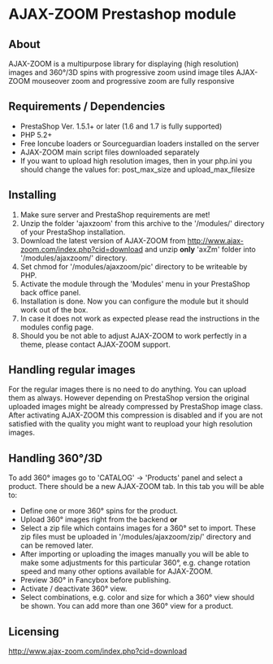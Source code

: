 # AJAX-ZOOM Prestashop module

## About
AJAX-ZOOM is a multipurpose library for displaying (high resolution) images and 360°/3D spins with progressive zoom usind image tiles
AJAX-ZOOM mouseover zoom and progressive zoom are fully responsive

## Requirements / Dependencies
- PrestaShop Ver. 1.5.1+ or later (1.6 and 1.7 is fully supported)
- PHP 5.2+
- Free Ioncube loaders or Sourceguardian loaders installed on the server
- AJAX-ZOOM main script files downloaded separately
- If you want to upload high resolution images, then in your php.ini you should change the values for: post_max_size and upload_max_filesize

## Installing
1. Make sure server and PrestaShop requirements are met!
2. Unzip the folder 'ajaxzoom' from this archive to the '/modules/' directory of your PrestaShop installation.
3. Download the latest version of AJAX-ZOOM from http://www.ajax-zoom.com/index.php?cid=download and unzip **only** 'axZm' folder into '/modules/ajaxzoom/' directory.
4. Set chmod for '/modules/ajaxzoom/pic' directory to be writeable by PHP.
5. Activate the module through the 'Modules' menu in your PrestaShop back office panel.
6. Installation is done. Now you can configure the module but it should work out of the box. 
7. In case it does not work as expected please read the instructions in the modules config page.
8. Should you be not able to adjust AJAX-ZOOM to work perfectly in a theme, please contact AJAX-ZOOM support. 

## Handling regular images
For the regular images there is no need to do anything. You can upload them as always. 
However depending on PrestaShop version the original uploaded images might be already compressed by PrestaShop image class.
After activating AJAX-ZOOM this compression is disabled and if you are not satisfied with the quality you might want to reupload your high resolution images.

## Handling 360°/3D
To add 360° images go to 'CATALOG' -> 'Products' panel and select a product. There should be a new AJAX-ZOOM tab. In this tab you will be able to: 
- Define one or more 360° spins for the product.
- Upload 360° images right from the backend **or** 
- Select a zip file which contains images for a 360° set to import. These zip files must be uploaded in '/modules/ajaxzoom/zip/' directory and can be removed later.
- After importing or uploading the images manually you will be able to make some adjustments for this particular 360°, e.g. change rotation speed and many other options available for AJAX-ZOOM.
- Preview 360° in Fancybox before publishing.
- Activate / deactivate 360° view. 
- Select combinations, e.g. color and size for which a 360° view should be shown. You can add more than one 360° view for a product. 

## Licensing
http://www.ajax-zoom.com/index.php?cid=download

